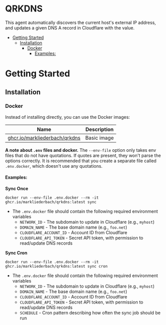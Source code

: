 # QRKDNS <!-- omit in toc -->
This agent automatically discovers the current host's external IP address, and updates a given DNS A record in Cloudflare with the value.

- [Getting Started](#getting-started)
  - [Installation](#installation)
    - [Docker](#docker)
      - [Examples:](#examples)

# Getting Started
## Installation
### Docker

Instead of installing directly, you can use the Docker images:

| Name | Description |
| ---- | ----------- |
| [ghcr.io/markliederbach/qrkdns](https://github.com/markliederbach/qrkdns/pkgs/container/qrkdns) | Basic image |

**A note about `.env` files and docker.** The `--env-file` option only takes env files that do not have quotations. If quotes are present, they won't parse the options correctly. It is recommended that you create a separate file called `.env.docker`, which doesn't use any quotations.


#### Examples:

**Sync Once**
```console
docker run --env-file .env.docker --rm -it  ghcr.io/markliederbach/qrkdns:latest sync
```
- The `.env.docker` file should contain the following required environment variables
  - `NETWORK_ID` - The subdomain to update in Cloudflare (e.g., `myhost`)
  - `DOMAIN_NAME` - The base domain name (e.g., `foo.net`)
  - `CLOUDFLARE_ACCOUNT_ID` - Account ID from Cloudflare
  - `CLOUDFLARE_API_TOKEN` - Secret API token, with permission to read/update DNS records

**Sync Cron**
```console
docker run --env-file .env.docker --rm -it  ghcr.io/markliederbach/qrkdns:latest sync cron
```
- The `.env.docker` file should contain the following required environment variables
  - `NETWORK_ID` - The subdomain to update in Cloudflare (e.g., `myhost`)
  - `DOMAIN_NAME` - The base domain name (e.g., `foo.net`)
  - `CLOUDFLARE_ACCOUNT_ID` - Account ID from Cloudflare
  - `CLOUDFLARE_API_TOKEN` - Secret API token, with permission to read/update DNS records
  - `SCHEDULE` - Cron pattern describing how often the sync job should be run
